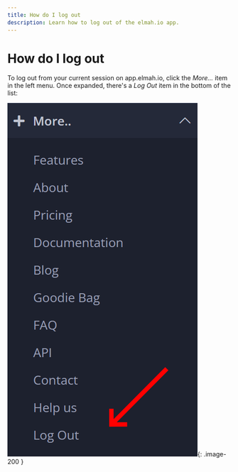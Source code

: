 ```yaml
---
title: How do I log out
description: Learn how to log out of the elmah.io app.
---
```


# How do I log out

To log out from your current session on app.elmah.io, click the *More...* item in the left menu. Once expanded, there's a *Log Out* item in the bottom of the list:

![Log Out](images/log-out.png){: .image-200 }